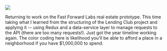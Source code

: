 ![](https://db-feed.s3.amazonaws.com/legacy/Screen_Shot_2016-09-07_at_5_18_51_PM-1473283336537.png)

Returning to work on the Fast Forward Labs real estate prototype. This time taking what I learned from the structuring of the Lending Club project and applying it -- using Redux and a data-service layer to manage requests to the API (there are too many requests!). Just got the year timeline working again. The color coding here is likelihood you'll be able to afford a place in a neighborhood if you have $1,000,000 to spend.
